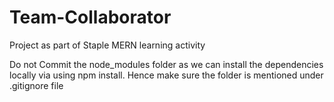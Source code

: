# Team-Collaborator
Project as part of Staple MERN learning activity

Do not Commit the node_modules folder as we can install the dependencies locally via using npm install. Hence make sure the folder is mentioned under .gitignore file
